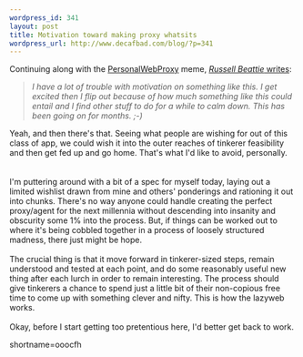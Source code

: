 ```yaml
--- 
wordpress_id: 341
layout: post
title: Motivation toward making proxy whatsits
wordpress_url: http://www.decafbad.com/blog/?p=341
---
```

Continuing along with the <a href="http://www.decafbad.com/twiki/bin/view/Main/PersonalWebProxy">PersonalWebProxy</a> meme, <a href="http://www.russellbeattie.com/notebook/index.jsp?date=20021229#213649"><cite>Russell Beattie</cite> writes</a>:<blockquote><i>I have a lot of trouble with motivation on something like this. I get excited then I flip out because of how much something like this could entail and I find other stuff to do for a while to calm down. This has been going on for months. ;-)</i></blockquote>Yeah, and then there's that.  Seeing what people are wishing for out of this class of app, we could wish it into the outer reaches of tinkerer feasibility and then get fed up and go home.  That's what I'd like to avoid, personally.  
<br /><br />
I'm puttering around with a bit of a spec for myself today, laying out a limited wishlist drawn from mine and others' ponderings and rationing it out into chunks.  There's no way anyone could handle creating the perfect proxy/agent for the next millennia without descending into insanity and obscurity some 1% into the process.  But, if things can be worked out to where it's being cobbled together in a process of loosely structured madness, there just might be hope.
<br /><br />
The crucial thing is that it move forward in tinkerer-sized steps, remain understood and tested at each point, and do some reasonably useful new thing after each lurch in order to remain interesting.  The process should give tinkerers a chance to spend just a little bit of their non-copious free time to come up with something clever and nifty.  This is how the lazyweb works.
<br /><br />
Okay, before I start getting too pretentious here, I'd better get back to work.
<!--more-->
shortname=ooocfh
